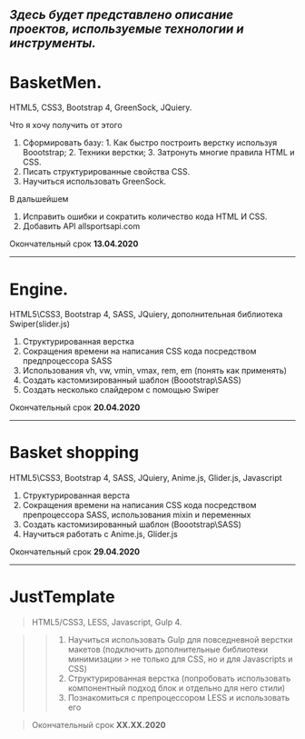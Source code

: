 ***Здесь будет представлено описание проектов, используемые технологии и инструменты.***
---

# BasketMen.

HTML5, CSS3, Bootstrap 4, GreenSock, JQuiery.

Что я хочу получить от этого
  1. Сформировать базу: 
    1. Как быстро построить верстку используя Boootstrap;
    2. Техники верстки;
    3. Затронуть многие правила HTML и CSS. 
  2. Писать структурированные свойства СSS.
  3. Научиться использовать GreenSock.

В дальшейшем 

  1. Исправить ошибки и сократить количество кода HTML И СSS.
  2. Добавить API allsportsapi.com
  
Окончательный срок **13.04.2020**

---

# Engine. 

HTML5\CSS3, Bootstrap 4, SASS, JQuiery, дополнительная библиотека Swiper(slider.js)

 1. Структурированная верстка
 2. Сокращения времени на написания CSS кода посредством предпроцессора SASS
 3. Использования vh, vw, vmin, vmax, rem, em (понять как применять)
 4. Создать кастомизированный шаблон (Boootstrap\SASS)
 5. Создать несколько слайдером с помощью Swiper

Окончательный срок **20.04.2020**
    
---

# Basket shopping

HTML5\CSS3, Bootstrap 4, SASS, JQuiery, Anime.js, Glider.js, Javascript

1. Структурированная верста
2. Сокращения времени на написания CSS кода посредством препроцессора SASS, использования mixin и переменных
3. Создать кастомизированный шаблон (Boootstrap\SASS)
4. Научиться работать с Anime.js, Glider.js

Окончательный срок **29.04.2020**

---

# JustTemplate 

>HTML5/CSS3, LESS, Javascript, Gulp 4.

>>  1. Научиться использовать Gulp для повседневной верстки макетов (подключить дополнительные библиотеки минимизации > не только для CSS, но и для Javascripts и CSS)
>>  2. Структурированная верстка (попробовать использовать компонентный подход блок и отдельно для него стили)
>>  3. Познакомиться с препроцессором LESS и использовать его

>Окончательный срок **XX.XX.2020**

